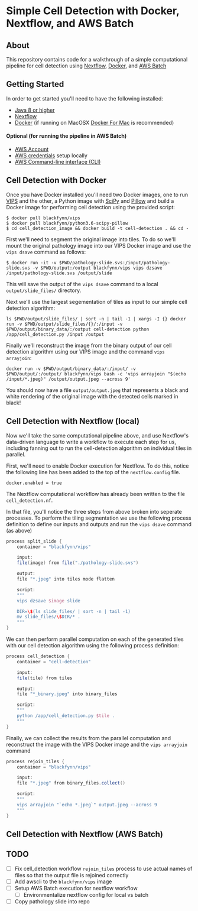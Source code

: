 # Simple Cell Detection with Docker, Nextflow, and AWS Batch

## About
This repository contains code for a walkthrough of a simple computational pipeline for cell detection using [Nextflow](https://www.nextflow.io/), [Docker](https://www.docker.com/), and [AWS Batch](https://aws.amazon.com/batch/)

## Getting Started

In order to get started you'll need to have the following installed:

* [Java 8 or higher](http://www.oracle.com/technetwork/java/javase/downloads/index.html)
* [Nextflow](https://www.nextflow.io/docs/latest/getstarted.html#installation)
* [Docker](https://docs.docker.com/install/) (if running on MacOSX [Docker For Mac](https://www.docker.com/docker-mac) is recommended)

#### Optional (for running the pipeline in AWS Batch)
* [AWS Account](https://aws.amazon.com/account/)
* [AWS credentials](https://docs.aws.amazon.com/sdk-for-java/v1/developer-guide/setup-credentials.html) setup locally
* [AWS Command-line interface (CLI)](https://aws.amazon.com/cli/)

## Cell Detection with Docker

Once you have Docker installed you'll need two Docker images, one to run [VIPS](http://jcupitt.github.io/libvips/API/current/) and the other, a Python image with [SciPy](https://www.scipy.org/) and [Pillow](http://python-pillow.org/) and build a Docker image for performing cell detection using the provided script:

```
$ docker pull blackfynn/vips
$ docker pull blackfynn/python3.6-scipy-pillow
$ cd cell_detection_image && docker build -t cell-detection . && cd -
```

First we'll need to segment the original image into tiles. To do so we'll mount the original pathology image into our VIPS Docker image and use the `vips dsave` command as follows:

```
$ docker run -it -v $PWD/pathology-slide.svs:/input/pathology-slide.svs -v $PWD/output:/output blackfynn/vips vips dzsave /input/pathology-slide.svs /output/slide
```

This will save the output of the `vips dsave` command to a local `output/slide_files/` directory.

Next we'll use the largest segementation of tiles as input to our simple cell detection algorithm:

```
ls $PWD/output/slide_files/ | sort -n | tail -1 | xargs -I {} docker run -v $PWD/output/slide_files/{}/:/input -v $PWD/output/binary_data/:/output cell-detection python /app/cell_detection.py /input /output
```

Finally we'll reconstruct the image from the binary output of our cell detection algorithm using our VIPS image and the command `vips arrayjoin`:

```
docker run -v $PWD/output/binary_data/:/input/ -v $PWD/output/:/output/ blackfynn/vips bash -c 'vips arrayjoin "$(echo /input/*.jpeg)" /output/output.jpeg --across 9'
```

You should now have a file `output/output.jpeg` that represents a black and white rendering of the original image with the detected cells marked in black!


## Cell Detection with Nextflow (local)
Now we'll take the same computational pipeline above, and use Nextflow's data-driven language to write a workflow to execute each step for us, including fanning out to run the cell-detection algorithm on individual tiles in parallel.

First, we'll need to enable Docker execution for Nextflow. To do this, notice the following line has been added to the top of the `nextflow.config` file.

```
docker.enabled = true
```

The Nextflow computational workflow has already been written to the file `cell_detection.nf`.

In that file, you'll notice the three steps from above broken into seperate processes. To perform the tiling segmentation we use the following process definition to define our inputs and outputs and run the `vips dsave` command (as above)

```groovy
process split_slide {
    container = "blackfynn/vips"

    input:
    file(image) from file("./pathology-slide.svs")

    output:
    file "*.jpeg" into tiles mode flatten

    script:
    """
    vips dzsave $image slide

    DIR=\$(ls slide_files/ | sort -n | tail -1)
    mv slide_files/\$DIR/* .
    """
}
```

We can then perform parallel computation on each of the generated tiles with our cell detection algorithm using the following process definition:

```groovy
process cell_detection {
    container = "cell-detection"

    input:
    file(tile) from tiles

    output:
    file "*_binary.jpeg" into binary_files

    script:
    """
    python /app/cell_detection.py $tile .
    """
}
```

Finally, we can collect the results from the parallel computation and reconstruct the image with the VIPS Docker image and the `vips arrayjoin` command

```groovy
process rejoin_tiles {
    container = "blackfynn/vips"

    input:
    file "*.jpeg" from binary_files.collect()

    script:
    """
    vips arrayjoin "`echo *.jpeg`" output.jpeg --across 9
    """
}
```
## Cell Detection with Nextflow (AWS Batch)

## TODO
- [ ] Fix cell_detection workflow `rejoin_tiles` process to use actual names of files so that the output file is rejoined correctly
- [ ] Add awscli to the `blackfynn/vips` image
- [ ] Setup AWS Batch execution for nextflow workflow
  - [ ] Environmentalize nextflow config for local vs batch
- [ ] Copy pathology slide into repo
